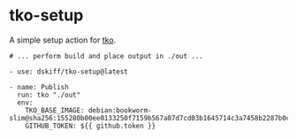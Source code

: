 # tko-setup

A simple setup action for [tko](https://github.com/dskiff/tko).

```
# ... perform build and place output in ./out ...

- use: dskiff/tko-setup@latest

- name: Publish
  run: tko "./out"
  env:
    TKO_BASE_IMAGE: debian:bookworm-slim@sha256:155280b00ee0133250f7159b567a07d7cd03b1645714c3a7458b2287b0ca83cb
    GITHUB_TOKEN: ${{ github.token }}
```